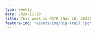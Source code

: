 ```yaml
---
type: weekly
date: 2024-11-18
title: This week in PATR (Nov 18, 2024)
feature-img: "assets/img/big-trail.jpg"
---
```



